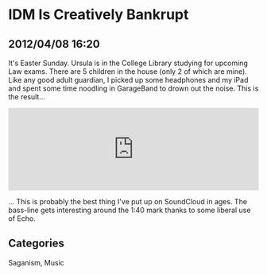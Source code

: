 # IDM Is Creatively Bankrupt## 2012/04/08 16:20It's Easter Sunday. Ursula is in the College Library studying for upcoming Law exams. There are 5 children in the house (only 2 of which are mine). Like any good adult guardian, I picked up some headphones and my iPad and spent some time noodling in GarageBand to drown out the noise. This is the result...<iframe width="100%" height="166" scrolling="no" frameborder="no" src="http://w.soundcloud.com/player/?url=http%3A%2F%2Fapi.soundcloud.com%2Ftracks%2F42425779&show_artwork=true"></iframe>... This is probably the best thing I've put up on SoundCloud in ages. The bass-line gets interesting around the 1:40 mark thanks to some liberal use of Echo. ## CategoriesSaganism, Music
